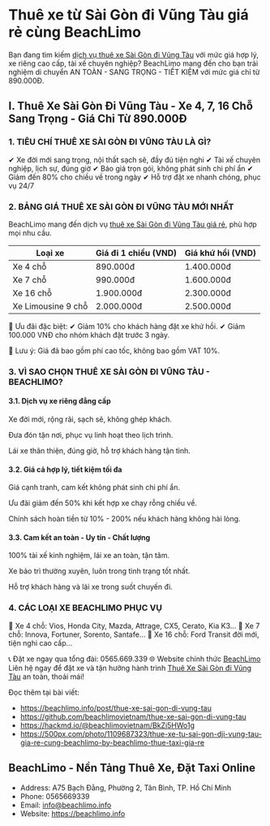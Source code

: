 # Thuê xe từ Sài Gòn đi Vũng Tàu giá rẻ cùng BeachLimo
Bạn đang tìm kiếm [dịch vụ thuê xe Sài Gòn đi Vũng Tàu](https://beachlimo.info/post/thue-xe-sai-gon-di-vung-tau) với mức giá hợp lý, xe riêng cao cấp, tài xế chuyên nghiệp? BeachLimo mang đến cho bạn trải nghiệm di chuyển AN TOÀN - SANG TRỌNG - TIẾT KIỆM với mức giá chỉ từ 890.000Đ.

## I. Thuê Xe Sài Gòn Đi Vũng Tàu - Xe 4, 7, 16 Chỗ Sang Trọng - Giá Chỉ Từ 890.000Đ
### 1. TIÊU CHÍ THUÊ XE SÀI GÒN ĐI VŨNG TÀU LÀ GÌ?
✔ Xe đời mới sang trọng, nội thất sạch sẽ, đầy đủ tiện nghi
✔ Tài xế chuyên nghiệp, lịch sự, đúng giờ
✔ Báo giá trọn gói, không phát sinh chi phí ẩn
✔ Giảm đến 80% cho chiều về trong ngày
✔ Hỗ trợ đặt xe nhanh chóng, phục vụ 24/7

### 2. BẢNG GIÁ THUÊ XE SÀI GÒN ĐI VŨNG TÀU MỚI NHẤT
BeachLimo mang đến dịch vụ [thuê xe Sài Gòn đi Vũng Tàu giá rẻ](https://beachlimo.info/post/thue-xe-sai-gon-di-vung-tau), phù hợp mọi nhu cầu.

| Loại xe   | Giá đi 1 chiều (VND) | Giá khứ hồi (VND) |
| --------- | -------------------- | ----------------- |
| Xe 4 chỗ  | 890.000đ             | 1.400.000đ        |
| Xe 7 chỗ  | 990.000đ             | 1.600.000đ        |
| Xe 16 chỗ | 1.900.000đ           | 2.300.000đ        |
| Xe Limousine 9 chỗ| 2.000.000đ   | 2.500.000đ        |

🎁 Ưu đãi đặc biệt:
✔ Giảm 10% cho khách hàng đặt xe khứ hồi.
✔ Giảm 100.000 VNĐ cho nhóm khách đặt trước 3 ngày.

📌 Lưu ý: Giá đã bao gồm phí cao tốc, không bao gồm VAT 10%.

### 3. VÌ SAO CHỌN THUÊ XE SÀI GÒN ĐI VŨNG TÀU - BEACHLIMO?
#### 3.1. Dịch vụ xe riêng đẳng cấp
Xe đời mới, rộng rãi, sạch sẽ, không ghép khách.

Đưa đón tận nơi, phục vụ linh hoạt theo lịch trình.

Lái xe thân thiện, đúng giờ, hỗ trợ khách hàng tận tình.

#### 3.2. Giá cả hợp lý, tiết kiệm tối đa
Giá cạnh tranh, cam kết không phát sinh chi phí ẩn.

Ưu đãi giảm đến 50% khi kết hợp xe chạy rỗng chiều về.

Chính sách hoàn tiền từ 10% - 200% nếu khách hàng không hài lòng.

#### 3.3. Cam kết an toàn - Uy tín - Chất lượng
100% tài xế kinh nghiệm, lái xe an toàn, tận tâm.

Xe bảo trì thường xuyên, luôn trong tình trạng tốt nhất.

Hỗ trợ khách hàng và lái xe trong suốt chuyến đi.

### 4. CÁC LOẠI XE BEACHLIMO PHỤC VỤ
🚗 Xe 4 chỗ: Vios, Honda City, Mazda, Attrage, CX5, Cerato, Kia K3…
🚙 Xe 7 chỗ: Innova, Fortuner, Sorento, Santafe…
🚐 Xe 16 chỗ: Ford Transit đời mới, tiện nghi cao cấp…

📞 Đặt xe ngay qua tổng đài: 0565.669.339
🌐 Website chính thức [BeachLimo](https://beachlimo.info)
Liên hệ ngay để đặt xe và tận hưởng hành trình [Thuê Xe Sài Gòn đi Vũng Tàu](https://beachlimo.info/post/thue-xe-sai-gon-di-vung-tau) an toàn, thoải mái!

Đọc thêm tại bài viết: 
* https://beachlimo.info/post/thue-xe-sai-gon-di-vung-tau
* https://github.com/beachlimovietnam/thue-xe-sai-gon-di-vung-tau
* https://hackmd.io/@beachlimovietnam/BkZi5HWo1g
* https://500px.com/photo/1109687323/thue-xe-tu-sai-gon-dji-vung-tau-gia-re-cung-beachlimo-by-beachlimo-thue-taxi-gia-re

## BeachLimo - Nền Tảng Thuê Xe, Đặt Taxi Online
- Address: A75 Bạch Đằng, Phường 2, Tân Bình, TP. Hồ Chí Minh
- Phone: 0565669339
- Email: info@beachlimo.info
- Website: https://beachlimo.info


